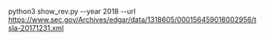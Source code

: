 python3 show_rev.py --year 2018 --url https://www.sec.gov/Archives/edgar/data/1318605/000156459018002956/tsla-20171231.xml
